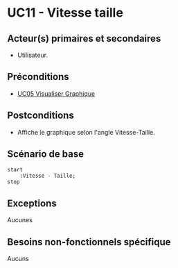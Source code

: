 # UC11 - Vitesse taille

## Acteur(s) primaires et secondaires

* Utilisateur.

## Préconditions

* [UC05 Visualiser Graphique](UC05.md)

## Postconditions

* Affiche le graphique selon l'angle Vitesse-Taille.

## Scénario de base

```plantuml
start
    :Vitesse - Taille;
stop
```

## Exceptions

Aucunes

## Besoins non-fonctionnels spécifique

Aucuns
